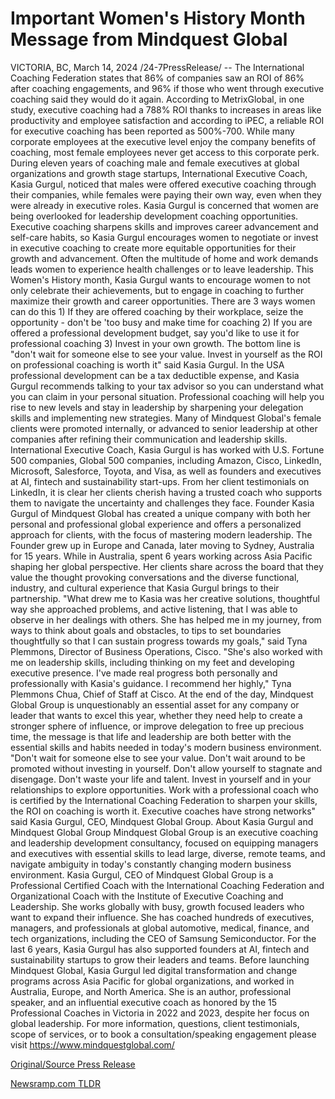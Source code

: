 # Important Women's History Month Message from Mindquest Global

VICTORIA, BC, March 14, 2024 /24-7PressRelease/ -- The International Coaching Federation states that 86% of companies saw an ROI of 86% after coaching engagements, and 96% if those who went through executive coaching said they would do it again. According to MetrixGlobal, in one study, executive coaching had a 788% ROI thanks to increases in areas like productivity and employee satisfaction and according to iPEC, a reliable ROI for executive coaching has been reported as 500%-700. While many corporate employees at the executive level enjoy the company benefits of coaching, most female employees never get access to this corporate perk. During eleven years of coaching male and female executives at global organizations and growth stage startups, International Executive Coach, Kasia Gurgul, noticed that males were offered executive coaching through their companies, while females were paying their own way, even when they were already in executive roles. Kasia Gurgul is concerned that women are being overlooked for leadership development coaching opportunities. Executive coaching sharpens skills and improves career advancement and self-care habits, so Kasia Gurgul encourages women to negotiate or invest in executive coaching to create more equitable opportunities for their growth and advancement. Often the multitude of home and work demands leads women to experience health challenges or to leave leadership. This Women's History month, Kasia Gurgul wants to encourage women to not only celebrate their achievements, but to engage in coaching to further maximize their growth and career opportunities. There are 3 ways women can do this 1) If they are offered coaching by their workplace, seize the opportunity - don't be 'too busy and make time for coaching 2) If you are offered a professional development budget, say you'd like to use it for professional coaching 3) Invest in your own growth. The bottom line is "don't wait for someone else to see your value. Invest in yourself as the ROI on professional coaching is worth it" said Kasia Gurgul.   In the USA professional development can be a tax deductible expense, and Kasia Gurgul recommends talking to your tax advisor so you can understand what you can claim in your personal situation. Professional coaching will help you rise to new levels and stay in leadership by sharpening your delegation skills and implementing new strategies. Many of Mindquest Global's female clients were promoted internally, or advanced to senior leadership at other companies after refining their communication and leadership skills.   International Executive Coach, Kasia Gurgul is has worked with U.S. Fortune 500 companies, Global 500 companies, including Amazon, Cisco, LinkedIn, Microsoft, Salesforce, Toyota, and Visa, as well as founders and executives at AI, fintech and sustainability start-ups. From her client testimonials on LinkedIn, it is clear her clients cherish having a trusted coach who supports them to navigate the uncertainty and challenges they face. Founder Kasia Gurgul of Mindquest Global has created a unique company with both her personal and professional global experience and offers a personalized approach for clients, with the focus of mastering modern leadership. The Founder grew up in Europe and Canada, later moving to Sydney, Australia for 15 years. While in Australia, spent 6 years working across Asia Pacific shaping her global perspective. Her clients share across the board that they value the thought provoking conversations and the diverse functional, industry, and cultural experience that Kasia Gurgul brings to their partnership.   "What drew me to Kasia was her creative solutions, thoughtful way she approached problems, and active listening, that I was able to observe in her dealings with others. She has helped me in my journey, from ways to think about goals and obstacles, to tips to set boundaries thoughtfully so that I can sustain progress towards my goals," said Tyna Plemmons, Director of Business Operations, Cisco. "She's also worked with me on leadership skills, including thinking on my feet and developing executive presence. I've made real progress both personally and professionally with Kasia's guidance. I recommend her highly," Tyna Plemmons Chua, Chief of Staff at Cisco.   At the end of the day, Mindquest Global Group is unquestionably an essential asset for any company or leader that wants to excel this year, whether they need help to create a stronger sphere of influence, or improve delegation to free up precious time, the message is that life and leadership are both better with the essential skills and habits needed in today's modern business environment.  "Don't wait for someone else to see your value. Don't wait around to be promoted without investing in yourself. Don't allow yourself to stagnate and disengage. Don't waste your life and talent. Invest in yourself and in your relationships to explore opportunities. Work with a professional coach who is certified by the International Coaching Federation to sharpen your skills, the ROI on coaching is worth it. Executive coaches have strong networks" said Kasia Gurgul, CEO, Mindquest Global Group.  About Kasia Gurgul and Mindquest Global Group  Mindquest Global Group is an executive coaching and leadership development consultancy, focused on equipping managers and executives with essential skills to lead large, diverse, remote teams, and navigate ambiguity in today's constantly changing modern business environment. Kasia Gurgul, CEO of Mindquest Global Group is a Professional Certified Coach with the International Coaching Federation and Organizational Coach with the Institute of Executive Coaching and Leadership. She works globally with busy, growth focused leaders who want to expand their influence. She has coached hundreds of executives, managers, and professionals at global automotive, medical, finance, and tech organizations, including the CEO of Samsung Semiconductor. For the last 6 years, Kasia Gurgul has also supported founders at AI, fintech and sustainability startups to grow their leaders and teams. Before launching Mindquest Global, Kasia Gurgul led digital transformation and change programs across Asia Pacific for global organizations, and worked in Australia, Europe, and North America. She is an author, professional speaker, and an influential executive coach as honored by the 15 Professional Coaches in Victoria in 2022 and 2023, despite her focus on global leadership.  For more information, questions, client testimonials, scope of services, or to book a consultation/speaking engagement please visit https://www.mindquestglobal.com/ 

[Original/Source Press Release](https://www.24-7pressrelease.com/press-release/509252/important-womens-history-month-message-from-mindquest-global) 

[Newsramp.com TLDR](https://newsramp.com/None) 